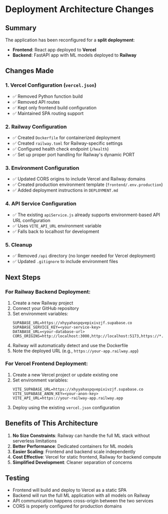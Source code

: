 # Deployment Architecture Changes

## Summary

The application has been reconfigured for a **split deployment**:

- **Frontend**: React app deployed to **Vercel**
- **Backend**: FastAPI app with ML models deployed to **Railway**

## Changes Made

### 1. Vercel Configuration (`vercel.json`)

- ✅ Removed Python function build
- ✅ Removed API routes
- ✅ Kept only frontend build configuration
- ✅ Maintained SPA routing support

### 2. Railway Configuration

- ✅ Created `Dockerfile` for containerized deployment
- ✅ Created `railway.toml` for Railway-specific settings
- ✅ Configured health check endpoint (`/health`)
- ✅ Set up proper port handling for Railway's dynamic PORT

### 3. Environment Configuration

- ✅ Updated CORS origins to include Vercel and Railway domains
- ✅ Created production environment template (`frontend/.env.production`)
- ✅ Added deployment instructions in `DEPLOYMENT.md`

### 4. API Service Configuration

- ✅ The existing `apiService.js` already supports environment-based API URL configuration
- ✅ Uses `VITE_API_URL` environment variable
- ✅ Falls back to localhost for development

### 5. Cleanup

- ✅ Removed `/api` directory (no longer needed for Vercel deployment)
- ✅ Updated `.gitignore` to include environment files

## Next Steps

### For Railway Backend Deployment:

1. Create a new Railway project
2. Connect your GitHub repository
3. Set environment variables:
   ```
   SUPABASE_URL=https://xhyyahaspqvepixivzjf.supabase.co
   SUPABASE_SERVICE_KEY=<your-service-key>
   DATABASE_URL=<your-database-url>
   CORS_ORIGINS=http://localhost:3000,http://localhost:5173,https://*.vercel.app
   ```
4. Railway will automatically detect and use the Dockerfile
5. Note the deployed URL (e.g., `https://your-app.railway.app`)

### For Vercel Frontend Deployment:

1. Create a new Vercel project or update existing one
2. Set environment variables:
   ```
   VITE_SUPABASE_URL=https://xhyyahaspqvepixivzjf.supabase.co
   VITE_SUPABASE_ANON_KEY=<your-anon-key>
   VITE_API_URL=https://your-railway-app.railway.app
   ```
3. Deploy using the existing `vercel.json` configuration

## Benefits of This Architecture

1. **No Size Constraints**: Railway can handle the full ML stack without serverless limitations
2. **Better Performance**: Dedicated containers for ML models
3. **Easier Scaling**: Frontend and backend scale independently
4. **Cost Effective**: Vercel for static frontend, Railway for backend compute
5. **Simplified Development**: Cleaner separation of concerns

## Testing

- Frontend will build and deploy to Vercel as a static SPA
- Backend will run the full ML application with all models on Railway
- API communication happens cross-origin between the two services
- CORS is properly configured for production domains

